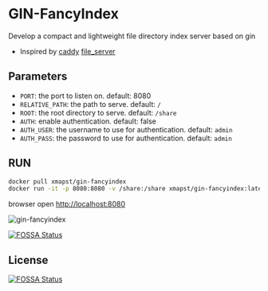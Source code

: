 # GIN-FancyIndex

Develop a compact and lightweight file directory index server based on gin
+ Inspired by [caddy](https://caddyserver.com/) [file_server](https://caddyserver.com/docs/caddyfile/directives/file_server)

## Parameters
+ `PORT`: the port to listen on. default: 8080
+ `RELATIVE_PATH`: the path to serve. default: `/`
+ `ROOT`: the root directory to serve. default: `/share`
+ `AUTH`: enable authentication. default: false
+ `AUTH_USER`: the username to use for authentication. default: `admin`
+ `AUTH_PASS`: the password to use for authentication. default: `admin`


## RUN

```bash
docker pull xmapst/gin-fancyindex
docker run -it -p 8080:8080 -v /share:/share xmapst/gin-fancyindex:latest
```

browser open [http://localhost:8080](http://localhost:8080)

![gin-fancyindex](https://raw.githubusercontent.com/xmapst/gin-fancyindex/main/gin-fancyindex.jpg)

[![FOSSA Status](https://app.fossa.com/api/projects/git%2Bgithub.com%2Fxmapst%2Fgin-fancyindex.svg?type=shield)](https://app.fossa.com/projects/git%2Bgithub.com%2Fxmapst%2Fgin-fancyindex?ref=badge_shield)


## License
[![FOSSA Status](https://app.fossa.com/api/projects/git%2Bgithub.com%2Fxmapst%2Fgin-fancyindex.svg?type=large)](https://app.fossa.com/projects/git%2Bgithub.com%2Fxmapst%2Fgin-fancyindex?ref=badge_large)